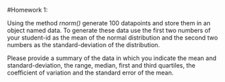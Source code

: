 #Homework 1:

Using the method *rnorm()* generate 100 datapoints and store them in an object named data. To generate these data use the first two numbers of your student-id as the mean of the normal distribution and the second two numbers as the standard-deviation of the distribution.

Please provide a summary of the data in which you indicate the mean and standard-deviation, the range, median, first and third quartiles, the coefficient of variation and the standard error of the mean.


